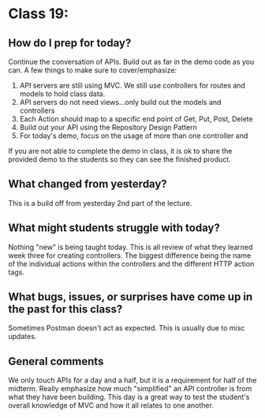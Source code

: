 # Class 19:

## How do I prep for today?

Continue the conversation of APIs. Build out as far in the demo code as you can. A few things to make sure to cover/emphasize:
1. API servers are still using MVC. We still use controllers for routes and models to hold class data. 
2. API servers do not need views...only build out the models and controllers
3. Each Action should map to a specific end point of Get, Put, Post, Delete
4. Build out your API using the Repository Design Pattern
5. For today's demo, focus on the usage of more than one controller and 

If you are not able to complete the demo in class, it is ok to share the provided demo to the students so they can see the finished product. 

## What changed from yesterday? 
This is a build off from yesterday 2nd part of the lecture. 

## What might students struggle with today?  
Nothing "new" is being taught today. This is all review of what they learned week three for creating controllers. The biggest difference being the name of the individual actions within the controllers and the different HTTP action tags. 

## What bugs, issues, or surprises have come up in the past for this class?
Sometimes Postman doesn't act as expected. This is usually due to misc updates.

## General comments

We only touch APIs for a day and a half, but it is a requirement for half of the midterm. Really emphasize how much "simplified" an API controller is from what they have been building. This day is a great way to test the student's overall knowledge of MVC and how it all relates to one another. 